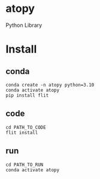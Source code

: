 # atopy
Python Library

# Install
## conda
```
conda create -n atopy python=3.10
conda activate atopy
pip install flit
```

## code
```
cd PATH_TO_CODE
flit install
```

## run
```
cd PATH_TO_RUN
conda activate atopy
```
